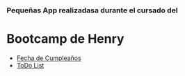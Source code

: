 ### Pequeñas App realizadasa durante el cursado del 

# Bootcamp de Henry

* [Fecha de Cumpleaños](https://happy-birthday-kapelu.vercel.app//)
* [ToDo List](https://todolist-kapelu.vercel.app/)